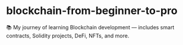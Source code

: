 # blockchain-from-beginner-to-pro
📚 My journey of learning Blockchain development — includes smart contracts, Solidity projects, DeFi, NFTs, and more.
